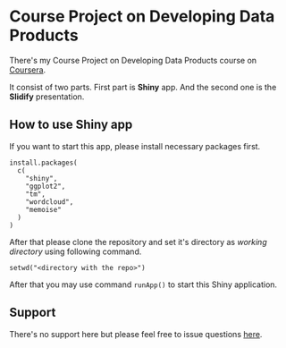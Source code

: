 # Course Project on Developing Data Products
There's my Course Project on Developing Data Products course on [Coursera][1].

It consist of two parts. First part is **Shiny** app. And the second one is the **Slidify** presentation.

## How to use Shiny app

If you want to start this app, please install necessary packages first.

```{r}
install.packages(
  c(
    "shiny",
    "ggplot2",
    "tm",
    "wordcloud",
    "memoise"
  )
)
```

After that please clone the repository and set it's directory as *working directory* using following command.

```{r}
setwd("<directory with the repo>")
```

After that you may use command ``runApp()`` to start this Shiny application.

## Support

There's no support here but please feel free to issue questions [here][2].

  [1]: https://class.coursera.org/devdataprod-033 "Developing Data Products"
  [2]: https://github.com/riversy/DevelopingDataProducts_CourseProject/issues/new "Submit new issue"
